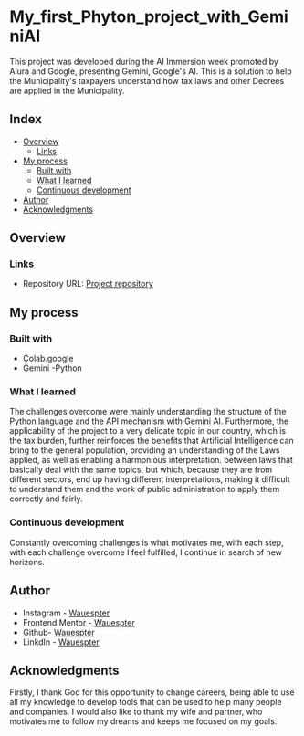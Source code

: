 # My_first_Phyton_project_with_GeminiAI


This project was developed during the AI Immersion week promoted by Alura and Google, presenting Gemini, Google's AI. This is a solution to help the Municipality's taxpayers understand how tax laws and other Decrees are applied in the Municipality.

## Index

- [Overview](#overview)
    - [Links](#links)
- [My process](#my-process)
    - [Built with](#built-with)
    - [What I learned](#what-i-learned)
    - [Continuous development](#continuous-development)
- [Author](#author)
- [Acknowledgments](#acknowledgments)




## Overview

### Links

- Repository URL: [Project repository](https://github.com/Wauespter/My_first_Phyton_project)

## My process

### Built with

- Colab.google
- Gemini
-Python


### What I learned

The challenges overcome were mainly understanding the structure of the Python language and the API mechanism with Gemini AI. Furthermore, the applicability of the project to a very delicate topic in our country, which is the tax burden, further reinforces the benefits that Artificial Intelligence can bring to the general population, providing an understanding of the Laws applied, as well as enabling a harmonious interpretation. between laws that basically deal with the same topics, but which, because they are from different sectors, end up having different interpretations, making it difficult to understand them and the work of public administration to apply them correctly and fairly.



### Continuous development
Constantly overcoming challenges is what motivates me, with each step, with each challenge overcome I feel fulfilled, I continue in search of new horizons.


## Author

- Instagram - [Wauespter](https://www.instagram.com/wauespter/)
- Frontend Mentor - [Wauespter](https://www.frontendmentor.io/profile/Wauespter)
- Github- [Wauespter](https://github.com/Wauespter)
- LinkdIn - [Wauespter](https://www.linkedin.com/in/wauespter-abich-souza-b5161b61/)

## Acknowledgments
Firstly, I thank God for this opportunity to change careers, being able to use all my knowledge to develop tools that can be used to help many people and companies.
I would also like to thank my wife and partner, who motivates me to follow my dreams and keeps me focused on my goals.
